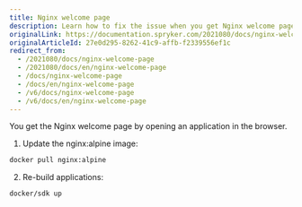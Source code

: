 ```yaml
---
title: Nginx welcome page
description: Learn how to fix the issue when you get Nginx welcome page upon opening an application in browser
originalLink: https://documentation.spryker.com/2021080/docs/nginx-welcome-page
originalArticleId: 27e0d295-8262-41c9-affb-f2339556ef1c
redirect_from:
  - /2021080/docs/nginx-welcome-page
  - /2021080/docs/en/nginx-welcome-page
  - /docs/nginx-welcome-page
  - /docs/en/nginx-welcome-page
  - /v6/docs/nginx-welcome-page
  - /v6/docs/en/nginx-welcome-page
---
```


You get the Nginx welcome page by opening an application in the browser.

1. Update the nginx:alpine image:

```bash
docker pull nginx:alpine
```

2. Re-build applications:

```bash
docker/sdk up
```
